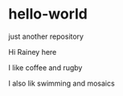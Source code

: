 
# hello-world
just another repository

Hi Rainey here

I like coffee and rugby

I also lik swimming and mosaics
